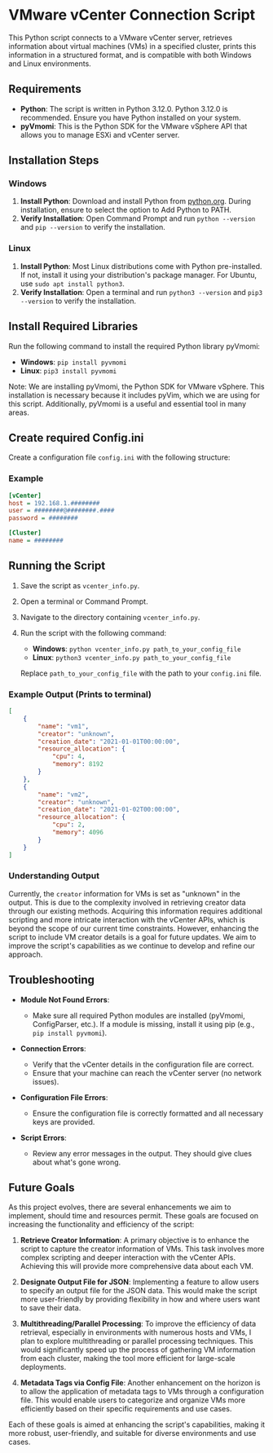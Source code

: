 # VMware vCenter Connection Script

This Python script connects to a VMware vCenter server, retrieves information about virtual machines (VMs) in a specified cluster, prints this information in a structured format, and is compatible with both Windows and Linux environments.

## Requirements

- **Python**: The script is written in Python 3.12.0. Python 3.12.0 is recommended. Ensure you have Python installed on your system.
- **pyVmomi**: This is the Python SDK for the VMware vSphere API that allows you to manage ESXi and vCenter server.

## Installation Steps

### Windows

1. **Install Python**: Download and install Python from [python.org](https://www.python.org). During installation, ensure to select the option to Add Python to PATH.
2. **Verify Installation**: Open Command Prompt and run `python --version` and `pip --version` to verify the installation.

### Linux

1. **Install Python**: Most Linux distributions come with Python pre-installed. If not, install it using your distribution's package manager. For Ubuntu, use `sudo apt install python3`.
2. **Verify Installation**: Open a terminal and run `python3 --version` and `pip3 --version` to verify the installation.

## Install Required Libraries

Run the following command to install the required Python library pyVmomi:

- **Windows**: `pip install pyvmomi`
- **Linux**: `pip3 install pyvmomi`

Note: We are installing pyVmomi, the Python SDK for VMware vSphere. This installation is necessary because it includes pyVim, which we are using for this script. Additionally, pyVmomi is a useful and essential tool in many areas.

## Create required Config.ini

Create a configuration file `config.ini` with the following structure:

### Example

```ini
[vCenter]
host = 192.168.1.########
user = ########@########.####
password = ########

[Cluster]
name = ########
```

## Running the Script

1. Save the script as `vcenter_info.py`.
2. Open a terminal or Command Prompt.
3. Navigate to the directory containing `vcenter_info.py`.
4. Run the script with the following command:
   - **Windows**: `python vcenter_info.py path_to_your_config_file`
   - **Linux**: `python3 vcenter_info.py path_to_your_config_file`

   Replace `path_to_your_config_file` with the path to your `config.ini` file.

### Example Output (Prints to terminal)

```json
[
    {
        "name": "vm1",
        "creator": "unknown",
        "creation_date": "2021-01-01T00:00:00",
        "resource_allocation": {
            "cpu": 4,
            "memory": 8192
        }
    },
    {
        "name": "vm2",
        "creator": "unknown",
        "creation_date": "2021-01-02T00:00:00",
        "resource_allocation": {
            "cpu": 2,
            "memory": 4096
        }
    }
]
```
### Understanding Output

Currently, the `creator` information for VMs is set as "unknown" in the output. This is due to the complexity involved in retrieving creator data through our existing methods. 
Acquiring this information requires additional scripting and more intricate interaction with the vCenter APIs, which is beyond the scope of our current time constraints. 
However, enhancing the script to include VM creator details is a goal for future updates. We aim to improve the script's capabilities as we continue to develop and refine our approach.

## Troubleshooting

- **Module Not Found Errors**:
  - Make sure all required Python modules are installed (pyVmomi, ConfigParser, etc.). If a module is missing, install it using pip (e.g., `pip install pyvmomi`).

- **Connection Errors**:
  - Verify that the vCenter details in the configuration file are correct.
  - Ensure that your machine can reach the vCenter server (no network issues).

- **Configuration File Errors**:
  - Ensure the configuration file is correctly formatted and all necessary keys are provided.

- **Script Errors**:
  - Review any error messages in the output. They should give clues about what's gone wrong.

## Future Goals

As this project evolves, there are several enhancements we aim to implement, should time and resources permit. These goals are focused on increasing the functionality and efficiency of the script:

1. **Retrieve Creator Information**: A primary objective is to enhance the script to capture the creator information of VMs. This task involves more complex scripting and deeper interaction with the vCenter APIs. Achieving this will provide more comprehensive data about each VM.

2. **Designate Output File for JSON**: Implementing a feature to allow users to specify an output file for the JSON data. This would make the script more user-friendly by providing flexibility in how and where users want to save their data.

3. **Multithreading/Parallel Processing**: To improve the efficiency of data retrieval, especially in environments with numerous hosts and VMs, I plan to explore multithreading or parallel processing techniques. This would significantly speed up the process of gathering VM information from each cluster, making the tool more efficient for large-scale deployments.

4. **Metadata Tags via Config File**: Another enhancement on the horizon is to allow the application of metadata tags to VMs through a configuration file. This would enable users to categorize and organize VMs more efficiently based on their specific requirements and use cases.

Each of these goals is aimed at enhancing the script's capabilities, making it more robust, user-friendly, and suitable for diverse environments and use cases.
